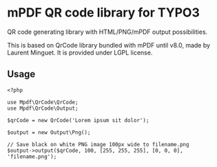 # mPDF QR code library for TYPO3

QR code generating library with HTML/PNG/mPDF output possibilities.

This is based on QrCode library bundled with mPDF until v8.0, made by Laurent Minguet. It is provided under LGPL license.

## Usage

    <?php

    use Mpdf\QrCode\QrCode;
    use Mpdf\QrCode\Output;

    $qrCode = new QrCode('Lorem ipsum sit dolor');

    $output = new Output\Png();

    // Save black on white PNG image 100px wide to filename.png
    $output->output($qrCode, 100, [255, 255, 255], [0, 0, 0], 'filename.png');